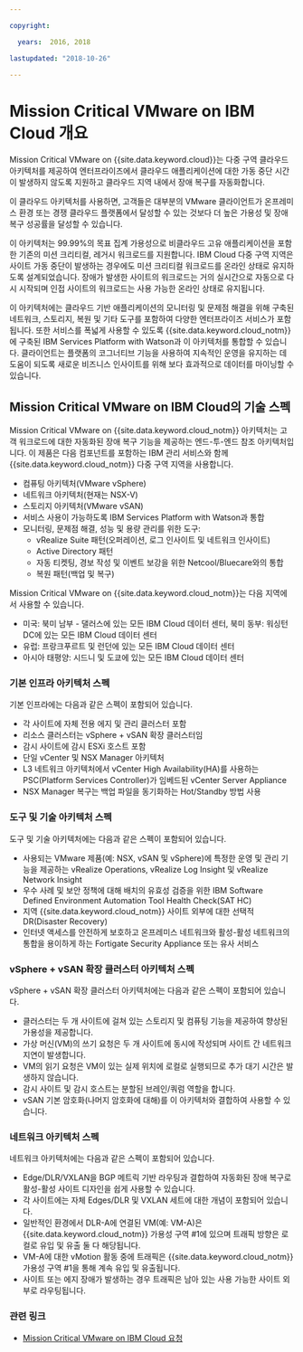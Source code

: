 ```yaml
---

copyright:

  years:  2016, 2018

lastupdated: "2018-10-26"

---
```


# Mission Critical VMware on IBM Cloud 개요

Mission Critical VMware on {{site.data.keyword.cloud}}는 다중 구역 클라우드 아키텍처를 제공하여 엔터프라이즈에서 클라우드 애플리케이션에 대한 가동 중단 시간이 발생하지 않도록 지원하고 클라우드 지역 내에서 장애 복구를 자동화합니다. 

이 클라우드 아키텍처를 사용하면, 고객들은 대부분의 VMware 클라이언트가 온프레미스 환경 또는 경쟁 클라우드 플랫폼에서 달성할 수 있는 것보다 더 높은 가용성 및 장애 복구 성공률을 달성할 수 있습니다.

이 아키텍처는 99.99%의 목표 집계 가용성으로 비클라우드 고유 애플리케이션을 포함한 기존의 미션 크리티컬, 레거시 워크로드를 지원합니다. IBM Cloud 다중 구역 지역은 사이트 가동 중단이 발생하는 경우에도 미션 크리티컬 워크로드를 온라인 상태로 유지하도록 설계되었습니다. 장애가 발생한 사이트의 워크로드는 거의 실시간으로 자동으로 다시 시작되며 인접 사이트의 워크로드는 사용 가능한 온라인 상태로 유지됩니다. 

이 아키텍처에는 클라우드 기반 애플리케이션의 모니터링 및 문제점 해결을 위해 구축된 네트워크, 스토리지, 복원 및 기타 도구를 포함하여 다양한 엔터프라이즈 서비스가 포함됩니다. 또한 서비스를 폭넓게 사용할 수 있도록 {{site.data.keyword.cloud_notm}}에 구축된 IBM Services Platform with Watson과 이 아키텍처를 통합할 수 있습니다. 클라이언트는 플랫폼의 코그너티브 기능을 사용하여 지속적인 운영을 유지하는 데 도움이 되도록 새로운 비즈니스 인사이트를 위해 보다 효과적으로 데이터를 마이닝할 수 있습니다. 

## Mission Critical VMware on IBM Cloud의 기술 스펙

Mission Critical VMware on {{site.data.keyword.cloud_notm}} 아키텍처는 고객 워크로드에 대한 자동화된 장애 복구 기능을 제공하는 엔드-투-엔드 참조 아키텍처입니다. 이 제품은 다음 컴포넌트를 포함하는 IBM 관리 서비스와 함께 {{site.data.keyword.cloud_notm}} 다중 구역 지역을 사용합니다.

* 컴퓨팅 아키텍처(VMware vSphere)
* 네트워크 아키텍처(현재는 NSX-V)
* 스토리지 아키텍처(VMware vSAN)
* 서비스 사용이 가능하도록 IBM Services Platform with Watson과 통합
* 모니터링, 문제점 해결, 성능 및 용량 관리를 위한 도구:
  * vRealize Suite 패턴(오퍼레이션, 로그 인사이트 및 네트워크 인사이트)
  * Active Directory 패턴
  * 자동 티켓팅, 경보 작성 및 이벤트 보강을 위한 Netcool/Bluecare와의 통합
  * 복원 패턴(백업 및 복구)

Mission Critical VMware on {{site.data.keyword.cloud_notm}}는 다음 지역에서 사용할 수 있습니다.
* 미국: 북미 남부 - 댈러스에 있는 모든 IBM Cloud 데이터 센터, 북미 동부: 워싱턴 DC에 있는 모든 IBM Cloud 데이터 센터
* 유럽: 프랑크푸르트 및 런던에 있는 모든 IBM Cloud 데이터 센터
* 아시아 태평양: 시드니 및 도쿄에 있는 모든 IBM Cloud 데이터 센터

### 기본 인프라 아키텍처 스펙

기본 인프라에는 다음과 같은 스펙이 포함되어 있습니다.
* 각 사이트에 자체 전용 에지 및 관리 클러스터 포함
* 리소스 클러스터는 vSphere + vSAN 확장 클러스터임
* 감시 사이트에 감시 ESXi 호스트 포함
* 단일 vCenter 및 NSX Manager 아키텍처
* L3 네트워크 아키텍처에서 vCenter High Availability(HA)를 사용하는 PSC(Platform Services Controller)가 임베드된 vCenter Server Appliance
* NSX Manager 복구는 백업 파일을 동기화하는 Hot/Standby 방법 사용

### 도구 및 기술 아키텍처 스펙

도구 및 기술 아키텍처에는 다음과 같은 스펙이 포함되어 있습니다.
* 사용되는 VMware 제품(예: NSX, vSAN 및 vSphere)에 특정한 운영 및 관리 기능을 제공하는 vRealize Operations, vRealize Log Insight 및 vRealize Network Insight
* 우수 사례 및 보안 정책에 대해 배치의 유효성 검증을 위한 IBM Software Defined Environment Automation Tool Health Check(SAT HC)
* 지역 {{site.data.keyword.cloud_notm}} 사이트 외부에 대한 선택적 DR(Disaster Recovery)
* 인터넷 액세스를 안전하게 보호하고 온프레미스 네트워크와 활성-활성 네트워크의 통합을 용이하게 하는 Fortigate Security Appliance 또는 유사 서비스 

### vSphere + vSAN 확장 클러스터 아키텍처 스펙

vSphere + vSAN 확장 클러스터 아키텍처에는 다음과 같은 스펙이 포함되어 있습니다.
* 클러스터는 두 개 사이트에 걸쳐 있는 스토리지 및 컴퓨팅 기능을 제공하여 향상된 가용성을 제공합니다.
* 가상 머신(VM)의 쓰기 요청은 두 개 사이트에 동시에 작성되며 사이트 간 네트워크 지연이 발생합니다.
* VM의 읽기 요청은 VM이 있는 실제 위치에 로컬로 실행되므로 추가 대기 시간은 발생하지 않습니다.
* 감시 사이트 및 감시 호스트는 분할된 브레인/쿼럼 역할을 합니다.
* vSAN 기본 암호화(나머지 암호화에 대해)를 이 아키텍처와 결합하여 사용할 수 있습니다.

### 네트워크 아키텍처 스펙

네트워크 아키텍처에는 다음과 같은 스펙이 포함되어 있습니다.
* Edge/DLR/VXLAN을 BGP 메트릭 기반 라우팅과 결합하여 자동화된 장애 복구로 활성-활성 사이트 디자인을 쉽게 사용할 수 있습니다.
* 각 사이트에는 자체 Edges/DLR 및 VXLAN 세트에 대한 개념이 포함되어 있습니다.
* 일반적인 환경에서 DLR-A에 연결된 VM(예: VM-A)은 {{site.data.keyword.cloud_notm}} 가용성 구역 #1에 있으며 트래픽 방향은 로컬로 유입 및 유출 둘 다 해당됩니다.
* VM-A에 대한 vMotion 활동 중에 트래픽은 {{site.data.keyword.cloud_notm}} 가용성 구역 #1을 통해 계속 유입 및 유출됩니다.
* 사이트 또는 에지 장애가 발생하는 경우 트래픽은 남아 있는 사용 가능한 사이트 외부로 라우팅됩니다.

### 관련 링크

* [Mission Critical VMware on IBM Cloud 요청](managing_mcv.html)
